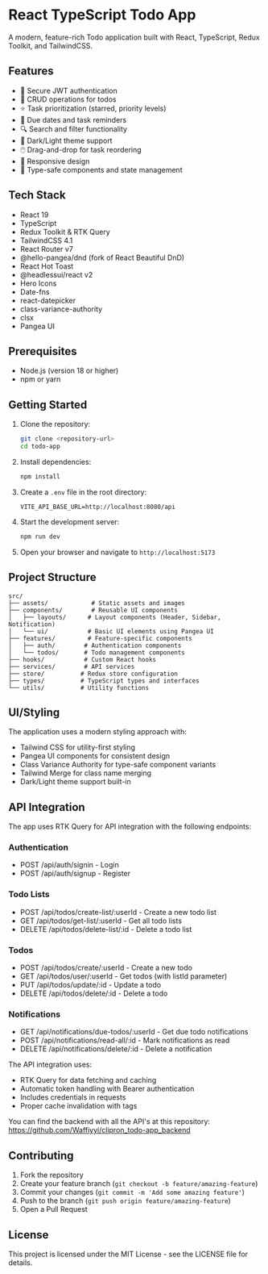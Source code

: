 # React TypeScript Todo App

A modern, feature-rich Todo application built with React, TypeScript, Redux Toolkit, and TailwindCSS.

## Features

- 🔐 Secure JWT authentication
- 📝 CRUD operations for todos
- ⭐ Task prioritization (starred, priority levels)
- 📅 Due dates and task reminders
- 🔍 Search and filter functionality
- 🎨 Dark/Light theme support
- 🖱️ Drag-and-drop for task reordering
- 📱 Responsive design
- 🎯 Type-safe components and state management

## Tech Stack

- React 19
- TypeScript
- Redux Toolkit & RTK Query
- TailwindCSS 4.1
- React Router v7
- @hello-pangea/dnd (fork of React Beautiful DnD)
- React Hot Toast
- @headlessui/react v2
- Hero Icons
- Date-fns
- react-datepicker
- class-variance-authority
- clsx
- Pangea UI

## Prerequisites

- Node.js (version 18 or higher)
- npm or yarn

## Getting Started

1. Clone the repository:
   ```bash
   git clone <repository-url>
   cd todo-app
   ```

2. Install dependencies:
   ```bash
   npm install
   ```

3. Create a `.env` file in the root directory:
   ```
   VITE_API_BASE_URL=http://localhost:8080/api
   ```

4. Start the development server:
   ```bash
   npm run dev
   ```

5. Open your browser and navigate to `http://localhost:5173`

## Project Structure

```
src/
├── assets/            # Static assets and images
├── components/        # Reusable UI components
│   ├── layouts/      # Layout components (Header, Sidebar, Notification)
│   └── ui/           # Basic UI elements using Pangea UI
├── features/         # Feature-specific components
│   ├── auth/        # Authentication components
│   └── todos/       # Todo management components
├── hooks/           # Custom React hooks
├── services/        # API services
├── store/          # Redux store configuration
├── types/          # TypeScript types and interfaces
└── utils/          # Utility functions
```

## UI/Styling

The application uses a modern styling approach with:
- Tailwind CSS for utility-first styling
- Pangea UI components for consistent design
- Class Variance Authority for type-safe component variants
- Tailwind Merge for class name merging
- Dark/Light theme support built-in

## API Integration

The app uses RTK Query for API integration with the following endpoints:

### Authentication
- POST /api/auth/signin - Login
- POST /api/auth/signup - Register

### Todo Lists
- POST /api/todos/create-list/:userId - Create a new todo list
- GET /api/todos/get-list/:userId - Get all todo lists
- DELETE /api/todos/delete-list/:id - Delete a todo list

### Todos
- POST /api/todos/create/:userId - Create a new todo
- GET /api/todos/user/:userId - Get todos (with listId parameter)
- PUT /api/todos/update/:id - Update a todo
- DELETE /api/todos/delete/:id - Delete a todo

### Notifications
- GET /api/notifications/due-todos/:userId - Get due todo notifications
- POST /api/notifications/read-all/:id - Mark notifications as read
- DELETE /api/notifications/delete/:id - Delete a notification

The API integration uses:
- RTK Query for data fetching and caching
- Automatic token handling with Bearer authentication
- Includes credentials in requests
- Proper cache invalidation with tags

You can find the backend with all the API's at this repository: https://github.com/Waffiyyi/clipron_todo-app_backend
## Contributing

1. Fork the repository
2. Create your feature branch (`git checkout -b feature/amazing-feature`)
3. Commit your changes (`git commit -m 'Add some amazing feature'`)
4. Push to the branch (`git push origin feature/amazing-feature`)
5. Open a Pull Request

## License

This project is licensed under the MIT License - see the LICENSE file for details.
